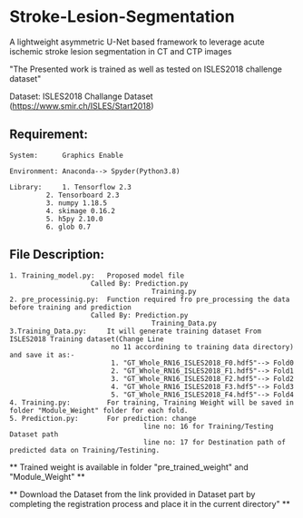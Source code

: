 # Stroke-Lesion-Segmentation
A lightweight asymmetric U-Net based framework to leverage acute ischemic stroke lesion segmentation in CT and CTP images

"The Presented work is trained as well as tested on ISLES2018 challenge dataset"

Dataset:
     ISLES2018 Challange Dataset (https://www.smir.ch/ISLES/Start2018)

## Requirement:
	System:      Graphics Enable
  
	Environment: Anaconda--> Spyder(Python3.8)
  
	Library:     1. Tensorflow 2.3
		     2. Tensorboard 2.3
		     3. numpy 1.18.5
		     4. skimage 0.16.2
		     5. h5py 2.10.0
		     6. glob 0.7

## File Description:
	1. Training_model.py:   Proposed model file
		     	        Called By: Prediction.py
                                	   Training.py                             
	2. pre_processinig.py:  Function required fro pre_processing the data before training and prediction
		      	        Called By: Prediction.py
	                                   Training_Data.py
    3.Training_Data.py:     It will generate training dataset From ISLES2018 Training dataset(Change Line
			                 no 11 accordining to training data directory) and save it as:-
			                 1. "GT_Whole_RN16_ISLES2018_F0.hdf5"--> Fold0
			                 2. "GT_Whole_RN16_ISLES2018_F1.hdf5"--> Fold1
			                 3. "GT_Whole_RN16_ISLES2018_F2.hdf5"--> Fold2
			                 4. "GT_Whole_RN16_ISLES2018_F3.hdf5"--> Fold3
			                 5. "GT_Whole_RN16_ISLES2018_F4.hdf5"--> Fold4
    4. Training.py:	        For training, Training Weight will be saved in folder "Module_Weight" folder for each fold.
    5. Prediction.py:       For prediction: change 
                                     line no: 16 for Training/Testing Dataset path
                                     line no: 17 for Destination path of predicted data on Training/Testining.

** Trained weight is available in folder "pre_trained_weight" and "Module_Weight" **

** Download the Dataset from the link provided in Dataset part by completing the registration process and place it in the current directory" **



       
	
